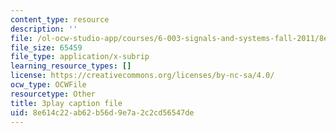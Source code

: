 ```yaml
---
content_type: resource
description: ''
file: /ol-ocw-studio-app/courses/6-003-signals-and-systems-fall-2011/8e614c22ab62b56d9e7a2c2cd56547de_w1Z2FX8rQc0.srt
file_size: 65459
file_type: application/x-subrip
learning_resource_types: []
license: https://creativecommons.org/licenses/by-nc-sa/4.0/
ocw_type: OCWFile
resourcetype: Other
title: 3play caption file
uid: 8e614c22-ab62-b56d-9e7a-2c2cd56547de
---
```

